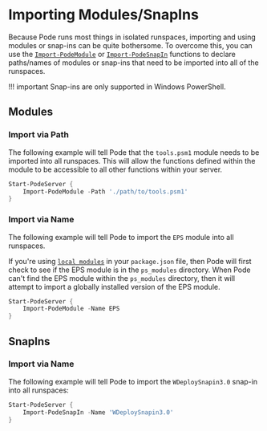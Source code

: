 # Importing Modules/SnapIns

Because Pode runs most things in isolated runspaces, importing and using modules or snap-ins can be quite bothersome. To overcome this, you can use the  [`Import-PodeModule`](../../Functions/Utilities/Import-PodeModule) or [`Import-PodeSnapIn`](../../Functions/Utilities/Import-PodeSnapIn) functions to declare paths/names of modules or snap-ins that need to be imported into all of the runspaces.

!!! important
    Snap-ins are only supported in Windows PowerShell.

## Modules

### Import via Path

The following example will tell Pode that the `tools.psm1` module needs to be imported into all runspaces. This will allow the functions defined within the module to be accessible to all other functions within your server.

```powershell
Start-PodeServer {
    Import-PodeModule -Path './path/to/tools.psm1'
}
```

### Import via Name

The following example will tell Pode to import the `EPS` module into all runspaces.

If you're using [`local modules`](../../Getting-Started/LocalModules) in your `package.json` file, then Pode will first check to see if the EPS module is in the `ps_modules` directory. When Pode can't find the EPS module within the `ps_modules` directory, then it will attempt to import a globally installed version of the EPS module.

```powershell
Start-PodeServer {
    Import-PodeModule -Name EPS
}
```

## SnapIns

### Import via Name

The following example will tell Pode to import the `WDeploySnapin3.0` snap-in into all runspaces:

```powershell
Start-PodeServer {
    Import-PodeSnapIn -Name 'WDeploySnapin3.0'
}
```
